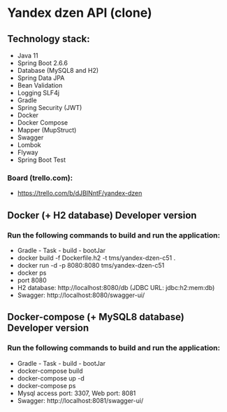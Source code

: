 # Yandex dzen API (clone)

## Technology stack:
- Java 11
- Spring Boot 2.6.6
- Database (MySQL8 and H2)
- Spring Data JPA
- Bean Validation
- Logging SLF4j
- Gradle
- Spring Security (JWT)
- Docker
- Docker Compose
- Mapper (MupStruct)
- Swagger
- Lombok
- Flyway
- Spring Boot Test

### Board (trello.com): 

- https://trello.com/b/dJBINntF/yandex-dzen

## Docker (+ H2 database) Developer version

### Run the following commands to build and run the application:

- Gradle - Task - build - bootJar
- docker build -f Dockerfile.h2 -t tms/yandex-dzen-c51 .
- docker run -d -p 8080:8080 tms/yandex-dzen-c51
- docker ps
- port 8080
- H2 database: http://localhost:8080/db (JDBC URL: jdbc:h2:mem:db) 
- Swagger: http://localhost:8080/swagger-ui/

## Docker-compose (+ MySQL8 database) Developer version

### Run the following commands to build and run the application:

- Gradle - Task - build - bootJar
- docker-compose build
- docker-compose up -d
- docker-compose ps
- Mysql access port: 3307, Web port: 8081
- Swagger: http://localhost:8081/swagger-ui/
